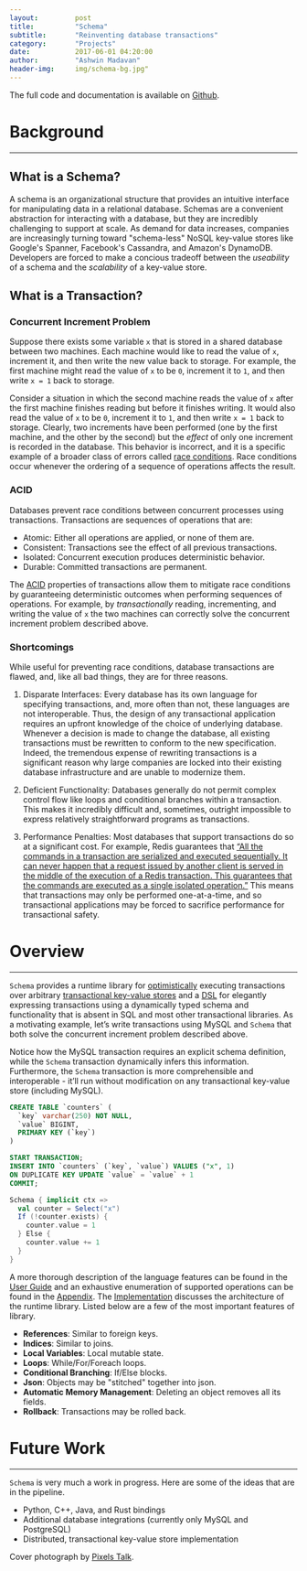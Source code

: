 ```yaml
---
layout:         post
title:          "Schema"
subtitle:       "Reinventing database transactions"
category:       "Projects"
date:           2017-06-01 04:20:00
author:         "Ashwin Madavan"
header-img:     img/schema-bg.jpg"
---
```


The full code and documentation is available on [Github](https://github.com/ashwin153/schema).

# Background
---
## What is a Schema?
A schema is an organizational structure that provides an intuitive interface for manipulating data in a relational database. Schemas are a convenient abstraction for interacting with a database, but they are incredibly challenging to support at scale. As demand for data increases, companies are increasingly turning toward "schema-less" NoSQL key-value stores like Google's Spanner, Facebook's Cassandra, and Amazon's DynamoDB. Developers are forced to make a concious tradeoff between the *useability* of a schema and the *scalability* of a key-value store.

## What is a Transaction?
### Concurrent Increment Problem
Suppose there exists some variable ```x``` that is stored in a shared database between two machines. Each machine would like to read the value of ```x```, increment it, and then write the new value back to storage. For example, the first machine might read the value of ```x``` to be ```0```, increment it to ```1```, and then write ```x = 1``` back to storage. 

Consider a situation in which the second machine reads the value of ```x``` after the first machine finishes reading but before it finishes writing. It would also read the value of ```x``` to be ```0```, increment it to ```1```, and then write ```x = 1``` back to storage. Clearly, two increments have been performed (one by the first machine, and the other by the second) but the *effect* of only one increment is recorded in the database. This behavior is incorrect, and it is a specific example of a broader class of errors called [race conditions](https://en.wikipedia.org/wiki/Race_condition). Race conditions occur whenever the ordering of a sequence of operations affects the result. 

### ACID
Databases prevent race conditions between concurrent processes using transactions. Transactions are sequences of operations that are:

- Atomic: Either all operations are applied, or none of them are.
- Consistent: Transactions see the effect of all previous transactions.
- Isolated: Concurrent execution produces deterministic behavior. 
- Durable: Committed transactions are permanent.

The [ACID](https://en.wikipedia.org/wiki/ACID) properties of transactions allow them to mitigate race conditions by guaranteeing deterministic outcomes when performing sequences of operations. For example, by *transactionally* reading, incrementing, and writing the value of ```x``` the two machines can correctly solve the concurrent increment problem described above.

### Shortcomings
While useful for preventing race conditions, database transactions are flawed, and, like all bad things, they are for three reasons.

1. Disparate Interfaces: Every database has its own language for specifying transactions, and, more often than not, these languages are not interoperable. Thus, the design of any transactional application requires an upfront knowledge of the choice of underlying database. Whenever a decision is made to change the database, all existing transactions must be rewritten to conform to the new specification. Indeed, the tremendous expense of rewriting transactions is a significant reason why large companies are locked into their existing database infrastructure and are unable to modernize them.

2. Deficient Functionality: Databases generally do not permit complex control flow like loops and conditional branches within a transaction. This makes it incredibly difficult and, sometimes, outright impossible to express relatively straightforward programs as transactions.

3. Performance Penalties: Most databases that support transactions do so at a significant cost. For example, Redis guarantees that [“All the commands in a transaction are serialized and executed sequentially. It can never happen that a request issued by another client is served in the middle of the execution of a Redis transaction. This guarantees that the commands are executed as a single isolated operation.”](https://redis.io/topics/transactions) This means that transactions may only be performed one-at-a-time, and so transactional applications may be forced to sacrifice performance for transactional safety.

# Overview
---
```Schema``` provides a runtime library for [optimistically](https://en.wikipedia.org/wiki/Optimistic_concurrency_control) executing transactions over arbitrary [transactional key-value stores](https://en.wikipedia.org/wiki/Key-value_database) and a [DSL](https://en.wikipedia.org/wiki/Domain-specific_language) for elegantly expressing transactions using a dynamically typed schema and functionality that is absent in SQL and most other transactional libraries. As a motivating example, let’s write transactions using MySQL and ```Schema``` that both solve the concurrent increment problem described above.

Notice how the MySQL transaction requires an explicit schema definition, while the ```Schema``` transaction dynamically infers this information. Furthermore, the ```Schema``` transaction is more comprehensible and interoperable - it’ll run without modification on any transactional key-value store (including MySQL).

```sql
CREATE TABLE `counters` (
  `key` varchar(250) NOT NULL,
  `value` BIGINT,
  PRIMARY KEY (`key`)
)

START TRANSACTION;
INSERT INTO `counters` (`key`, `value`) VALUES ("x", 1) 
ON DUPLICATE KEY UPDATE `value` = `value` + 1
COMMIT;
```

```scala
Schema { implicit ctx =>
  val counter = Select("x")
  If (!counter.exists) {
    counter.value = 1
  } Else {
    counter.value += 1
  }
}
```

A more thorough description of the language features can be found in the [User Guide](https://github.com/ashwin153/schema/wiki/User-Guide) and an exhaustive enumeration of supported operations can be found in the [Appendix](https://github.com/ashwin153/schema/wiki/Appendix). The [Implementation](https://github.com/ashwin153/schema/wiki/Implementation) discusses the architecture of the runtime library. Listed below are a few of the most important features of library.

- **References**: Similar to foreign keys.
- **Indices**: Similar to joins.
- **Local Variables**: Local mutable state.
- **Loops**: While/For/Foreach loops.
- **Conditional Branching**: If/Else blocks.
- **Json**: Objects may be "stitched" together into json.
- **Automatic Memory Management**: Deleting an object removes all its fields.
- **Rollback**: Transactions may be rolled back.

# Future Work
---
```Schema``` is very much a work in progress. Here are some of the ideas that are in the pipeline.

- Python, C++, Java, and Rust bindings
- Additional database integrations (currently only MySQL and PostgreSQL)
- Distributed, transactional key-value store implementation

Cover photograph by [Pixels Talk](http://www.pixelstalk.net/wp-content/uploads/2016/11/Data-Wallpaper-for-Desktop.jpg).
